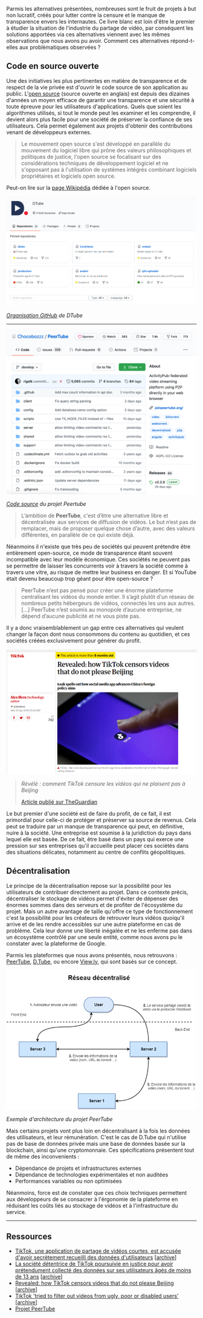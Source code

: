 Parmis les alternatives présentées, nombreuses sont le fruit de projets à but non lucratif, créés pour lutter contre la censure et le manque de transparence envers les internautes. Ce livre blanc est loin d'être le premier à étudier la situation de l'industrie du partage de vidéo, par conséquent les solutions apportées via ces alternatives viennent avec les mêmes observations que nous avons pu avoir. Comment ces alternatives répond-t-elles aux problèmatiques observées ?

## Code en source ouverte

Une des initiatives les plus pertinentes en matière de transparence et de respect de la vie privée est d'ouvrir le code source de son application au public. L'[open source](https://fr.wikipedia.org/wiki/Open_source) (source ouverte en anglais) est depuis des dizaines d'années un moyen efficace de garantir une transparence et une sécurité à toute épreuve pour les utilisateurs d'applications. Quels que soient les algorithmes utilisés, si tout le monde peut les examiner et les comprendre, il devient alors plus facile pour une société de préserver la confiance de ses utilisateurs. Cela permet également aux projets d'obtenir des contributions venant de développeurs externes.

> Le mouvement open source s'est développé en parallèle du mouvement du logiciel libre qui prône des valeurs philosophiques et politiques de justice, l'open source se focalisant sur des considérations techniques de développement logiciel et ne s'opposant pas à l'utilisation de systèmes intégrés combinant logiciels propriétaires et logiciels open source.

Peut-on lire sur la [page Wikipédia](https://fr.wikipedia.org/wiki/Open_source) dédiée à l'open source.

![screenshot](../assets/screenshot_53.png)

_[Organisation GitHub](https://github.com/dtube) de DTube_

* * *

![screenshot](../assets/screenshot_54.png)

_[Code source](https://github.com/Chocobozzz/PeerTube) du projet Peertube_

> L’ambition de **PeerTube**, c'est d’être une alternative libre et décentralisée  aux services de diffusion de vidéos. Le but n’est pas de remplacer, mais de proposer quelque chose d’autre, avec des valeurs différentes, en parallèle de ce qui existe déjà.

Néanmoins il n'existe que très peu de sociétés qui peuvent prétendre être entièrement open-source, ce mode de transparence étant souvent incompatible avec leur modèle économique. Ces sociétés ne peuvent pas se permettre de laisser les concurrents voir à travers la société comme à travers une vitre, au risque de mettre leur business en danger. Et si YouTube était devenu beaucoup trop géant pour être open-source ?

> PeerTube n’est pas pensé pour créer une énorme plateforme centralisant les vidéos du monde entier. Il s’agit plutôt d'un réseau de nombreux petits hébergeurs de vidéos, connectés les uns aux autres. \[...] PeerTube n’est soumis au monopole d’aucune entreprise, ne dépend d’aucune publicité et ne vous piste pas.

Il y a donc vraisemblablement un gap entre ces alternatives qui veulent changer la façon dont nous consommons du contenu au quotidien, et ces sociétés créées exclusivement pour générer du profit.

[![screenshot](../assets/screenshot_52.png)][4]

> _Révélé : comment TikTok censure les vidéos qui ne plaisent pas à Beijing_
>
> [Article publié sur TheGuardian][4]

Le but premier d'une société est de faire du profit, de ce fait, il est primordial pour celle-ci de protéger et préserver sa source de revenus. Cela peut se traduire par un manque de transparence qui peut, en définitive, nuire à la société. Une entreprise est soumise à la juridiction du pays dans lequel elle est basée. De ce fait, être basé dans un pays qui exerce une pression sur ses entreprises qu'il accueille peut placer ces sociétés dans des situations délicates, notamment au centre de conflits géopolitiques.

## Décentralisation

Le principe de la décentralisation repose sur la possibilité pour les utilisateurs de contribuer directement au projet. Dans ce contexte précis, décentraliser le stockage de vidéos permet d'éviter de dépenser des énormes sommes dans des serveurs et de profiter de l'écosystème du projet. Mais un autre avantage de taille qu'offre ce type de fonctionnement c'est la possibilité pour les créateurs de retrouver leurs vidéos quoiqu'il arrive et de les rendre accessibles sur une autre plateforme en cas de problème. Cela leur donne une liberté inégalée et ne les enferme pas dans un écosystème contrôlé par une seule entité, comme nous avons pu le constater avec la plateforme de Google.

Parmis les plateformes que nous avons présentés, nous retrouvons : [PeerTube](../alternatives#peertube), [D.Tube](../alternatives#dtube), ou encore [View.ly](../alternatives#viewly), qui sont basés sur ce concept.

![screenshot](../assets/screenshot_51.png)

_Exemple d'architecture du projet PeerTube_

Mais certains projets vont plus loin en décentralisant à la fois les données des utilisateurs, et leur rémunération. C'est le cas de D.Tube qui n'utilise pas de base de données privée mais une base de données basée sur la blockchain, ainsi qu'une cryptomonnaie. Ces spécifications présentent tout de même des inconvenients :

-   Dépendance de projets et infrastructures externes
-   Dépendance de technologies expérimentales et non auditées
-   Performances variables ou non optimisées

Néanmoins, force est de constater que ces choix techniques permettent aux développeurs de se consacrer à l'érgonomie de la plateforme en réduisant les coûts liés au stockage de vidéos et à l'infrastructure du service.

* * *

## Ressources

-   [TikTok, une application de partage de vidéos courtes, est accusée d'avoir secrètement recueilli des données d'utilisateurs][1] \[[archive][1_archive]]
-   [La société détentrice de TikTok poursuivie en justice pour avoir prétendument collecté des données sur ses utilisateurs âgés de moins de 13 ans][2] \[[archive][2_archive]]
-   [Revealed: how TikTok censors videos that do not please Beijing][4] \[[archive][4_archive]]
-   [TikTok 'tried to filter out videos from ugly, poor or disabled users'][5] \[[archive][5_archive]]
-   [Projet PeerTube][9]

[1]: https://www.developpez.com/actu/286357/TikTok-une-application-de-partage-de-videos-courtes-est-accusee-d-avoir-secretement-recueilli-des-donnees-d-utilisateurs-et-de-les-avoir-envoye-a-la-Chine/

[1_archive]: https://web.archive.org/web/https://www.developpez.com/actu/286357/TikTok-une-application-de-partage-de-videos-courtes-est-accusee-d-avoir-secretement-recueilli-des-donnees-d-utilisateurs-et-de-les-avoir-envoye-a-la-Chine/

[2]: https://www.developpez.com/actu/286456/La-societe-detentrice-de-TikTok-poursuivie-en-justice-pour-avoir-pretendument-collecte-des-donnees-sur-ses-utilisateurs-ages-de-moins-de-13-ans-sans-le-consentement-de-leurs-parents/

[2_archive]: https://web.archive.org/web/https://www.developpez.com/actu/286456/La-societe-detentrice-de-TikTok-poursuivie-en-justice-pour-avoir-pretendument-collecte-des-donnees-sur-ses-utilisateurs-ages-de-moins-de-13-ans-sans-le-consentement-de-leurs-parents/

[4]: https://www.theguardian.com/technology/2019/sep/25/revealed-how-tiktok-censors-videos-that-do-not-please-beijing

[4_archive]: https://web.archive.org/web/https://www.theguardian.com/technology/2019/sep/25/revealed-how-tiktok-censors-videos-that-do-not-please-beijing

[5]: https://www.theguardian.com/technology/2020/mar/17/tiktok-tried-to-filter-out-videos-from-ugly-poor-or-disabled-users

[5_archive]: https://web.archive.org/web/https://www.theguardian.com/technology/2020/mar/17/tiktok-tried-to-filter-out-videos-from-ugly-poor-or-disabled-users

[9]: https://joinpeertube.org/
